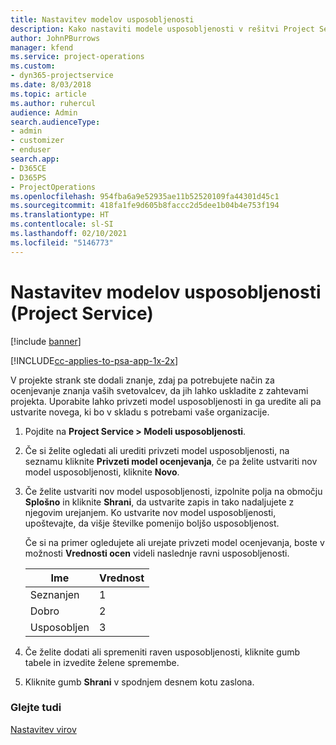 ```yaml
---
title: Nastavitev modelov usposobljenosti
description: Kako nastaviti modele usposobljenosti v rešitvi Project Service
author: JohnPBurrows
manager: kfend
ms.service: project-operations
ms.custom:
- dyn365-projectservice
ms.date: 8/03/2018
ms.topic: article
ms.author: ruhercul
audience: Admin
search.audienceType:
- admin
- customizer
- enduser
search.app:
- D365CE
- D365PS
- ProjectOperations
ms.openlocfilehash: 954fba6a9e52935ae11b52520109fa44301d45c1
ms.sourcegitcommit: 418fa1fe9d605b8faccc2d5dee1b04b4e753f194
ms.translationtype: HT
ms.contentlocale: sl-SI
ms.lasthandoff: 02/10/2021
ms.locfileid: "5146773"
---
```

# <a name="set-up-proficiency-models-project-service"></a>Nastavitev modelov usposobljenosti (Project Service)

[!include [banner](../includes/psa-now-project-operations.md)]

[!INCLUDE[cc-applies-to-psa-app-1x-2x](../includes/cc-applies-to-psa-app-1x-2x.md)]

V projekte strank ste dodali znanje, zdaj pa potrebujete način za ocenjevanje znanja vaših svetovalcev, da jih lahko uskladite z zahtevami projekta. Uporabite lahko privzeti model usposobljenosti in ga uredite ali pa ustvarite novega, ki bo v skladu s potrebami vaše organizacije.  
  
1.  Pojdite na **Project Service > Modeli usposobljenosti**.  
  
2.  Če si želite ogledati ali urediti privzeti model usposobljenosti, na seznamu kliknite **Privzeti model ocenjevanja**, če pa želite ustvariti nov model usposobljenosti, kliknite **Novo**.  
  
3.  Če želite ustvariti nov model usposobljenosti, izpolnite polja na območju **Splošno** in kliknite **Shrani**, da ustvarite zapis in tako nadaljujete z njegovim urejanjem. Ko ustvarite nov model usposobljenosti, upoštevajte, da višje številke pomenijo boljšo usposobljenost.  
  
     Če si na primer ogledujete ali urejate privzeti model ocenjevanja, boste v možnosti **Vrednosti ocen** videli naslednje ravni usposobljenosti.  
  
    |Ime|Vrednost|  
    |----------|-----------|  
    |Seznanjen|1|  
    |Dobro|2|  
    |Usposobljen|3|  
  
4.  Če želite dodati ali spremeniti raven usposobljenosti, kliknite gumb tabele in izvedite želene spremembe.  
  
5.  Kliknite gumb **Shrani** v spodnjem desnem kotu zaslona.  
  
### <a name="see-also"></a>Glejte tudi  
 [Nastavitev virov](../psa/set-up-resources.md)
